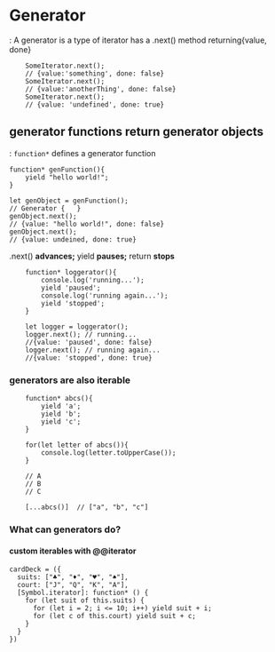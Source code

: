 #  Generator 

: A generator is a type of iterator has a .next() method returning{value, done}

```
    SomeIterator.next(); 
    // {value:'something', done: false}
    SomeIterator.next(); 
    // {value:'anotherThing', done: false}
    SomeIterator.next(); 
    // {value: 'undefined', done: true}
```

## generator functions return generator objects
: `function*` defines a generator function

```
function* genFunction(){
    yield "hello world!";
}

let genObject = genFunction(); 
// Generator {   }
genObject.next(); 
// {value: "hello world!", done: false}
genObject.next(); 
// {value: undeined, done: true}
```

.next() **advances;** yield **pauses;** return **stops**
```
    function* loggerator(){
        console.log('running...');
        yield 'paused';
        console.log('running again...');
        yield 'stopped';
    }

    let logger = loggerator();
    logger.next(); // running...
    //{value: 'paused', done: false}
    logger.next(); // running again...
    //{value: 'stopped', done: true}
```

### generators are also iterable

```
    function* abcs(){
        yield 'a';
        yield 'b';
        yield 'c';
    }

    for(let letter of abcs()){
        console.log(letter.toUpperCase());
    }

    // A
    // B
    // C

    [...abcs()]  // ["a", "b", "c"]
```

### What can generators do?

#### custom iterables with @@iterator

```
cardDeck = ({
  suits: ["♣️", "♦️", "♥️", "♠️"],
  court: ["J", "Q", "K", "A"],
  [Symbol.iterator]: function* () {
    for (let suit of this.suits) {
      for (let i = 2; i <= 10; i++) yield suit + i;
      for (let c of this.court) yield suit + c;
    }
  }
})
```